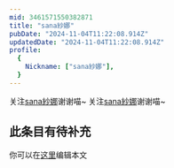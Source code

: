 ```yaml
---
mid: 3461571550382871
title: "sana紗娜"
pubDate: "2024-11-04T11:22:08.914Z"
updatedDate: "2024-11-04T11:22:08.914Z"
profile:
  {
    Nickname: ["sana紗娜"],
  }
---
```


关注[sana紗娜](https://space.bilibili.com/3461571550382871)谢谢喵~ 关注[sana紗娜](https://space.bilibili.com/3461571550382871)谢谢喵~

## 此条目有待补充
你可以在[这里](https://github.com/Yuhanawa/VTuber.ICU-Content/edit/master/v/sana紗娜/index.md)编辑本文
